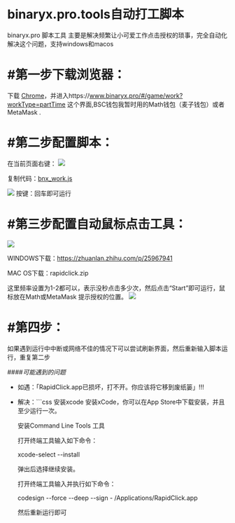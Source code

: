 

# binaryx.pro.tools自动打工脚本
binaryx.pro 脚本工具
主要是解决频繁让小可爱工作点击授权的琐事，完全自动化解决这个问题，支持windows和macos

# #第一步下载浏览器：
下载 [Chrome](https://www.google.com/intl/zh-CN/chrome/ "Chrome")，并进入https://www.binaryx.pro/#/game/work?workType=partTime 这个界面,BSC钱包我暂时用的Math钱包（麦子钱包）或者 MetaMask .

# #第二步配置脚本：
在当前页面右键：
[![](https://cdn.iosre.com/uploads/default/original/2X/a/a75de11c47f9e40d456fc0b0a9ec0e3a9ce9513e.jpeg)]()

复制代码：[bnx_work.js](https://github.com/coin123io/binaryx.pro.tools/blob/main/bnx_work.js "bnx_work.js")


![](https://cdn.iosre.com/uploads/default/original/2X/4/48591a9e9a142c5ce22df066ce16439ed5620c0e.jpeg)
按键：回车即可运行

# #第三步配置自动鼠标点击工具：
![](https://cdn.iosre.com/uploads/default/original/2X/d/de5ba2884360b997917831efee21840d96266cfd.jpeg)

WINDOWS下载：https://zhuanlan.zhihu.com/p/25967941

MAC OS下载：rapidclick.zip

这里频率设置为1-2都可以，表示没秒点击多少次，然后点击“Start”即可运行，鼠标放在Math或MetaMask 提示授权的位置。
![](https://cdn.iosre.com/uploads/default/original/2X/9/95945a03435a2f8345200f26d8acf7da3d409600.png)


# #第四步：

如果遇到运行中中断或网络不佳的情况下可以尝试刷新界面，然后重新输入脚本运行，重复第二步



####*可能遇到的问题*
- 如遇：「RapidClick.app已损坏，打不开。你应该将它移到废纸篓」!!!
- 解决：```css
安装xcode
    安装xCode，你可以在App Store中下载安装，并且至少运行一次。
	
    安装Command Line Tools 工具
	
    打开终端工具输入如下命令：
	
    xcode-select --install
	
    弹出后选择继续安装。
	
	打开终端工具输入并执行如下命令：
	
	codesign --force --deep --sign - /Applications/RapidClick.app
	
	然后重新运行即可
```









 
